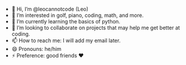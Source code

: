 - 👋 Hi, I’m @leocannotcode (Leo)
- 👀 I’m interested in golf, piano, coding, math, and more.
- 🌱 I’m currently learning the basics of python.
- 💞️ I’m looking to collaborate on projects that may help me get better at coding.
- 📫 How to reach me: I will add my email later.
- 😄 Pronouns: he/him
- ⚡ Preference: good friends ❤️

<!---
leocannotcode/leocannotcode is a ✨ special ✨ repository because its `README.md` (this file) appears on your GitHub profile.
You can click the Preview link to take a look at your changes.
--->
